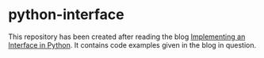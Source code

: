# python-interface

This repository has been created after reading the blog [Implementing an Interface in Python](https://realpython.com/python-interface/). It contains code examples given in the blog in question. 

